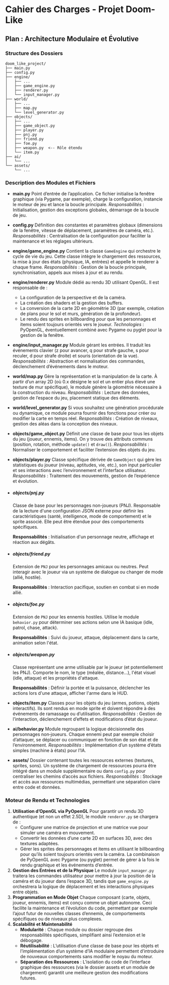 

# Cahier des Charges - Projet Doom-Like

## Plan : Architecture Modulaire et Évolutive

### Structure des Dossiers

```plaintext
doom_like_project/
├── main.py
├── config.py
├── engine/
│   ├── ...
│   ├── game_engine.py
│   ├── renderer.py
│   └── input_manager.py
├── world/
│   ├── ...
│   ├── map.py
│   └── level_generator.py
├── objects/
│   ├── ...
│   ├── game_object.py
│   ├── player.py
│   ├── pnj.py
│   ├── friend.py
│   ├── foe.py
│   ├── weapon.py  <-- Rôle étendu
│   └── item.py
├── ai/
│   └── ...
└── assets/
    └── ...
```

### Description des Modules et Fichiers

- **main.py**
   Point d’entrée de l’application. Ce fichier initialise la fenêtre graphique (via Pygame, par exemple), charge la configuration, instancie le moteur de jeu et lance la boucle principale.
   *Responsabilités* : Initialisation, gestion des exceptions globales, démarrage de la boucle de jeu.
- **config.py**
   Définition des constantes et paramètres globaux (dimensions de la fenêtre, vitesse de déplacement, paramètres de caméra, etc.).
   *Responsabilités* : Centralisation de la configuration pour faciliter la maintenance et les réglages ultérieurs.
- **engine/game_engine.py**
   Contient la classe `GameEngine` qui orchestre le cycle de vie du jeu. Cette classe intègre le chargement des ressources, la mise à jour des états (physique, IA, entrées) et appelle le renderer à chaque frame.
   *Responsabilités* : Gestion de la boucle principale, synchronisation, appels aux mises à jour et au rendu.
- **engine/renderer.py**
  Module dédié au rendu 3D utilisant OpenGL. Il est responsable de :
  - La configuration de la perspective et de la caméra.
  - La création des shaders et la gestion des buffers.
  - La conversion de la carte 2D en géométrie 3D (par exemple, création de plans pour le sol et murs, génération de la profondeur).
  - Le rendu des sprites en billboarding pour que les personnages et items soient toujours orientés vers le joueur.
     *Technologies* : PyOpenGL, éventuellement combiné avec Pygame ou pyglet pour la gestion de la fenêtre.
- **engine/input_manager.py**
   Module gérant les entrées. Il traduit les événements clavier (z pour avancer, q pour strafe gauche, s pour reculer, d pour strafe droite) et souris (orientation de la vue).
   *Responsabilités* : Abstraction et normalisation des commandes, déclenchement d’événements dans le moteur.
- **world/map.py**
   Gère la représentation et la manipulation de la carte. À partir d’un array 2D (où 0.x désigne le sol et un entier plus élevé une texture de mur spécifique), le module génère la géométrie nécessaire à la construction du niveau.
   *Responsabilités* : Lecture des données, gestion de l’espace du jeu, placement statique des éléments.
- **world/level_generator.py**
   Si vous souhaitez une génération procédurale ou dynamique, ce module pourra fournir des fonctions pour créer ou modifier la carte en temps réel.
   *Responsabilités* : Création de niveaux, gestion des aléas dans la conception des niveaux.
- **objects/game_object.py**
   Définit une classe de base pour tous les objets du jeu (joueur, ennemis, items). On y trouve des attributs communs (position, rotation, méthode `update()` et `draw()`).
   *Responsabilités* : Normaliser le comportement et faciliter l’extension des objets du jeu.
- **objects/player.py**
   Classe spécifique dérivée de `GameObject` qui gère les statistiques du joueur (niveau, aptitudes, vie, etc.), son input particulier et ses interactions avec l’environnement et l’interface utilisateur.
   *Responsabilités* : Traitement des mouvements, gestion de l’expérience et évolution.
- ##### **objects/pnj.py**

   Classe de base pour les personnages non-joueurs (PNJ). Responsable de la lecture d'une configuration JSON externe pour définir les caractéristiques (santé, intelligence, mode de comportement) et le sprite associé. Elle peut être étendue pour des comportements spécifiques.

   **Responsabilités** : Initialisation d'un personnage neutre, affichage et réaction aux dégâts.
- ##### **objects/friend.py**

   Extension de `PNJ` pour les personnages amicaux ou neutres. Peut interagir avec le joueur via un système de dialogue ou changer de mode (allié, hostile).

   **Responsabilités** : Interaction pacifique, soutien en combat si en mode allié.

- ##### **objects/foe.py**

   Extension de `PNJ` pour les ennemis hostiles. Utilise le module `behavior.py` pour déterminer ses actions selon une IA basique (idle, patrol, chase, attack).

   **Responsabilités** : Suivi du joueur, attaque, déplacement dans la carte, animation selon l'état.

- ##### **objects/weapon.py**

   Classe représentant une arme utilisable par le joueur (et potentiellement les PNJ). Comporte le nom, le type (mêalée, distance...), l'état visuel (idle, attaque) et les propriétés d'attaque.

   **Responsabilités** : Définir la portée et la puissance, déclencher les actions lors d'une attaque, afficher l'arme dans le HUD.

- **objects/item.py**
   Classes pour les objets du jeu (armes, potions, objets interactifs). Ils sont rendus en mode sprite et doivent répondre à des événements de ramassage ou d’utilisation.
   *Responsabilités* : Gestion de l’interaction, déclenchement d’effets et modifications d’état du joueur.
- **ai/behavior.py**
   Module regroupant la logique décisionnelle des personnages non‑joueurs. Chaque ennemi peut par exemple choisir d’attaquer, se déplacer ou communiquer en fonction de son état et de l’environnement.
   *Responsabilités* : Implémentation d’un système d’états simples (machine à états) pour l’IA.
- **assets/**
   Dossier contenant toutes les ressources externes (textures, sprites, sons). Un système de chargement de ressources pourra être intégré dans un module supplémentaire ou dans `config.py` pour centraliser les chemins d’accès aux fichiers.
   *Responsabilités* : Stockage et accès aux ressources multimédias, permettant une séparation claire entre code et données.

### Moteur de Rendu et Technologies

1. **Utilisation d’OpenGL via PyOpenGL**
    Pour garantir un rendu 3D authentique (et non un effet 2.5D), le module `renderer.py` se chargera de :
   - Configurer une matrice de projection et une matrice vue pour simuler une caméra en mouvement.
   - Convertir les données d’une carte 2D en surfaces 3D, avec des textures adaptées.
   - Gérer les sprites des personnages et items en utilisant le billboarding pour qu’ils soient toujours orientés vers la caméra. La combinaison de PyOpenGL avec Pygame (ou pyglet) permet de gérer à la fois le rendu graphique et les événements d’entrée.
2. **Gestion des Entrées et de la Physique**
    Le module `input_manager.py` traitera les commandes utilisateur pour mettre à jour la position de la caméra et du joueur dans l’espace 3D, tandis que `game_engine.py` orchestrera la logique de déplacement et les interactions physiques entre objets.
3. **Programmation en Mode Objet**
    Chaque composant (carte, objets, joueur, ennemis, items) est conçu comme un objet autonome. Ceci facilite la maintenance et l’évolution du code, permettant par exemple l’ajout futur de nouvelles classes d’ennemis, de comportements spécifiques ou de niveaux plus complexes.
4. **Scalabilité et Maintenabilité**
   - **Modularité** : Chaque module ou dossier regroupe des responsabilités spécifiques, simplifiant ainsi l’extension et le débogage.
   - **Réutilisabilité** : L’utilisation d’une classe de base pour les objets et l’implémentation d’un système d’IA modulaire permettent d’introduire de nouveaux comportements sans modifier le noyau du moteur.
   - **Séparation des Ressources** : L’isolation du code de l’interface graphique des ressources (via le dossier assets et un module de chargement) garantit une meilleure gestion des modifications futures.